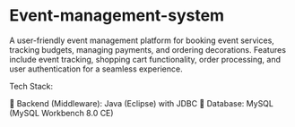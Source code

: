 # Event-management-system
A user-friendly event management platform for booking event services, tracking budgets, managing payments, and ordering decorations. Features include event tracking, shopping cart functionality, order processing, and user authentication for a seamless experience.

Tech Stack:

🔹 Backend (Middleware): Java (Eclipse) with JDBC
🔹 Database: MySQL (MySQL Workbench 8.0 CE)
